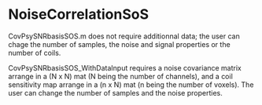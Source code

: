 # NoiseCorrelationSoS

CovPsySNRbasisSOS.m does not require additionnal data; the user can chage the number of samples, the noise and signal properties or the number of coils.

CovPsySNRbasisSOS_WithDataInput requires a noise covariance matrix arrange in a (N x N) mat (N being the number of channels), and a coil sensitivity map arrange in a (n x N) mat (n being the number of voxels). The user can change the number of samples and the noise properties.
